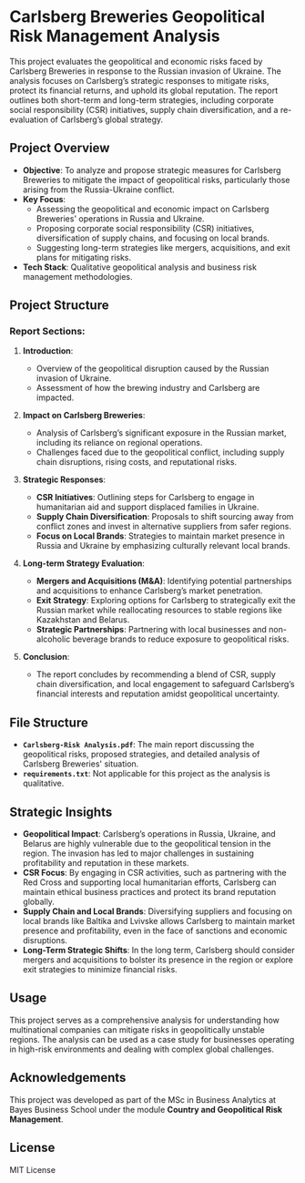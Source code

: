 # Carlsberg Breweries Geopolitical Risk Management Analysis

This project evaluates the geopolitical and economic risks faced by Carlsberg Breweries in response to the Russian invasion of Ukraine. The analysis focuses on Carlsberg’s strategic responses to mitigate risks, protect its financial returns, and uphold its global reputation. The report outlines both short-term and long-term strategies, including corporate social responsibility (CSR) initiatives, supply chain diversification, and a re-evaluation of Carlsberg’s global strategy.

## Project Overview

- **Objective**: To analyze and propose strategic measures for Carlsberg Breweries to mitigate the impact of geopolitical risks, particularly those arising from the Russia-Ukraine conflict.
- **Key Focus**:
  - Assessing the geopolitical and economic impact on Carlsberg Breweries' operations in Russia and Ukraine.
  - Proposing corporate social responsibility (CSR) initiatives, diversification of supply chains, and focusing on local brands.
  - Suggesting long-term strategies like mergers, acquisitions, and exit plans for mitigating risks.
- **Tech Stack**: Qualitative geopolitical analysis and business risk management methodologies.

## Project Structure

### Report Sections:
1. **Introduction**:
   - Overview of the geopolitical disruption caused by the Russian invasion of Ukraine.
   - Assessment of how the brewing industry and Carlsberg are impacted.
   
2. **Impact on Carlsberg Breweries**:
   - Analysis of Carlsberg’s significant exposure in the Russian market, including its reliance on regional operations.
   - Challenges faced due to the geopolitical conflict, including supply chain disruptions, rising costs, and reputational risks.
   
3. **Strategic Responses**:
   - **CSR Initiatives**: Outlining steps for Carlsberg to engage in humanitarian aid and support displaced families in Ukraine.
   - **Supply Chain Diversification**: Proposals to shift sourcing away from conflict zones and invest in alternative suppliers from safer regions.
   - **Focus on Local Brands**: Strategies to maintain market presence in Russia and Ukraine by emphasizing culturally relevant local brands.
   
4. **Long-term Strategy Evaluation**:
   - **Mergers and Acquisitions (M&A)**: Identifying potential partnerships and acquisitions to enhance Carlsberg’s market penetration.
   - **Exit Strategy**: Exploring options for Carlsberg to strategically exit the Russian market while reallocating resources to stable regions like Kazakhstan and Belarus.
   - **Strategic Partnerships**: Partnering with local businesses and non-alcoholic beverage brands to reduce exposure to geopolitical risks.
   
5. **Conclusion**:
   - The report concludes by recommending a blend of CSR, supply chain diversification, and local engagement to safeguard Carlsberg’s financial interests and reputation amidst geopolitical uncertainty.

## File Structure

- **`Carlsberg-Risk Analysis.pdf`**: The main report discussing the geopolitical risks, proposed strategies, and detailed analysis of Carlsberg Breweries' situation.
- **`requirements.txt`**: Not applicable for this project as the analysis is qualitative.

## Strategic Insights

- **Geopolitical Impact**: Carlsberg’s operations in Russia, Ukraine, and Belarus are highly vulnerable due to the geopolitical tension in the region. The invasion has led to major challenges in sustaining profitability and reputation in these markets.
- **CSR Focus**: By engaging in CSR activities, such as partnering with the Red Cross and supporting local humanitarian efforts, Carlsberg can maintain ethical business practices and protect its brand reputation globally.
- **Supply Chain and Local Brands**: Diversifying suppliers and focusing on local brands like Baltika and Lvivske allows Carlsberg to maintain market presence and profitability, even in the face of sanctions and economic disruptions.
- **Long-Term Strategic Shifts**: In the long term, Carlsberg should consider mergers and acquisitions to bolster its presence in the region or explore exit strategies to minimize financial risks.

## Usage

This project serves as a comprehensive analysis for understanding how multinational companies can mitigate risks in geopolitically unstable regions. The analysis can be used as a case study for businesses operating in high-risk environments and dealing with complex global challenges.

## Acknowledgements

This project was developed as part of the MSc in Business Analytics at Bayes Business School under the module **Country and Geopolitical Risk Management**.

## License

MIT License
